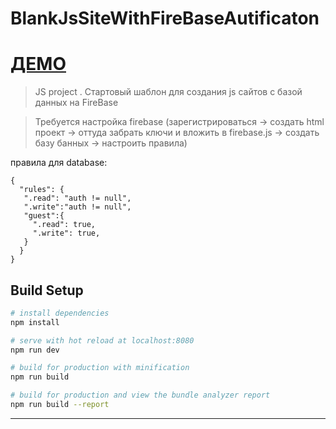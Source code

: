 # BlankJsSiteWithFireBaseAutificaton

[ДЕМО](https://almaz73.github.io/fireBase/helloWorld/login.html) 
======

> JS project . Стартовый шаблон для создания js сайтов c базой данных на FireBase

> Требуется настройка firebase (зарегистрироваться -> создать html проект -> оттуда забрать ключи и вложить в firebase.js -> создать базу банных -> настроить правила)

правила для database:
```
{
  "rules": {
   ".read": "auth != null",
   ".write":"auth != null",
   "guest":{
     ".read": true,
     ".write": true,
   }
  }
}
```

## Build Setup

``` bash
# install dependencies
npm install

# serve with hot reload at localhost:8080
npm run dev

# build for production with minification
npm run build

# build for production and view the bundle analyzer report
npm run build --report
```
---